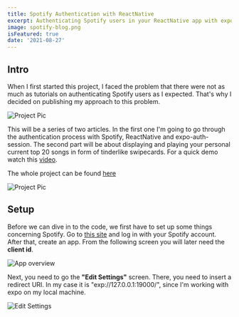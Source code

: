 ```yaml
---
title: Spotify Authentication with ReactNative
excerpt: Authenticating Spotify users in your ReactNative app with expo-auth-session!
image: spotify-blog.png
isFeatured: true
date: '2021-08-27'
---
```

## Intro
When I first started this project, I faced the problem that there were not as much as tutorials on authenticating Spotify users as I expected. That's why I decided on publishing my approach to this problem.

![Project Pic](spotify.png)

This will be a series of two articles. In the first one I'm going to go through the authentication process with Spotify, ReactNative and expo-auth-session. The second part will be about displaying and playing your personal current top 20 songs in form of tinderlike swipecards. For a quick demo watch this [video](https://www.youtube.com/watch?v=UmSQqXhGjkA).

The whole project can be found [here](https://github.com/kevintomas1995/spotify_top_songs_player)

![Project Pic](spotify.png)

## Setup
Before we can dive in to the code, we first have to set up some things concerning Spotify. Go to [this site](https://developer.spotify.com/dashboard/applications) and log in with your Spotify account. After that, create an app. From the following screen you will later need the **client id**.

![App overview](spotify1.png)

Next, you need to go the **"Edit Settings"** screen. There, you need to insert a redirect URI. In my case it is "exp://127.0.0.1:19000/", since I'm working with expo on my local machine.

![Edit Settings](spotify2.png)

